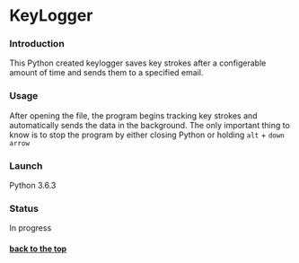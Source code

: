 # KeyLogger

### Introduction
This Python created keylogger saves key strokes after a configerable amount of time and sends them to a specified email. 

### Usage

After opening the file, the program begins tracking key strokes and automatically sends the data in the background.
The only important thing to know is to stop the program by either closing Python or holding ``` alt ``` + ```down arrow ```

### Launch

Python 3.6.3

### Status

In progress

#### [back to the top](#flashcards)
